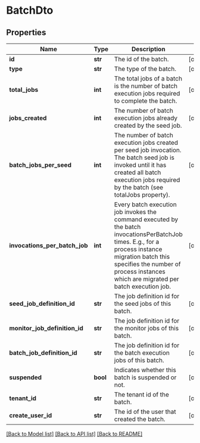# BatchDto

## Properties
Name | Type | Description | Notes
------------ | ------------- | ------------- | -------------
**id** | **str** | The id of the batch. | [optional] 
**type** | **str** | The type of the batch. | [optional] 
**total_jobs** | **int** | The total jobs of a batch is the number of batch execution jobs required to complete the batch. | [optional] 
**jobs_created** | **int** | The number of batch execution jobs already created by the seed job. | [optional] 
**batch_jobs_per_seed** | **int** | The number of batch execution jobs created per seed job invocation. The batch seed job is invoked until it has created all batch execution jobs required by the batch (see totalJobs property). | [optional] 
**invocations_per_batch_job** | **int** | Every batch execution job invokes the command executed by the batch invocationsPerBatchJob times. E.g., for a process instance migration batch this specifies the number of process instances which are migrated per batch execution job. | [optional] 
**seed_job_definition_id** | **str** | The job definition id for the seed jobs of this batch. | [optional] 
**monitor_job_definition_id** | **str** | The job definition id for the monitor jobs of this batch. | [optional] 
**batch_job_definition_id** | **str** | The job definition id for the batch execution jobs of this batch. | [optional] 
**suspended** | **bool** | Indicates whether this batch is suspended or not. | [optional] 
**tenant_id** | **str** | The tenant id of the batch. | [optional] 
**create_user_id** | **str** | The id of the user that created the batch. | [optional] 

[[Back to Model list]](../README.md#documentation-for-models) [[Back to API list]](../README.md#documentation-for-api-endpoints) [[Back to README]](../README.md)


